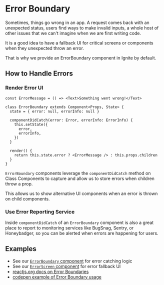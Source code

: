 # Error Boundary

Sometimes, things go wrong in an app. A request comes back with an unexpected status, users find ways to make invalid inputs, a whole host of other issues that we can't imagine when we are first writing code.

It is a good idea to have a fallback UI for critical screens or components when they unexpected throw an error.

That is why we provide an ErrorBoundary component in Ignite by default.

## How to Handle Errors

### Render Error UI

```tsx
const ErrorMessage = () => <Text>Something went wrong!</Text>

class ErrorBoundary extends Component<Props, State> {
  state = { error: null, errorInfo: null }

  componentDidCatch(error: Error, errorInfo: ErrorInfo) {
    this.setState({
      error,
      errorInfo,
    })
  }

  render() {
    return this.state.error ? <ErrorMessage /> : this.props.children
  }
}
```

`ErrorBoundary` components leverage the `componentDidCatch` method on Class Components to capture and allow us to store errors when children throw a prop.

This allows us to show alternative UI components when an error is thrown on child components.

### Use Error Reporting Service

Inside `componentDidCatch` of an `ErrorBoundary` component is also a great place to report to monitoring services like BugSnag, Sentry, or Honeybadger, so you can be alerted when errors are happening for users.

## Examples

- See our [`ErrorBoundary` component](../boilerplate/app/screens/ErrorScreen/ErrorBoundary.tsx) for error catching logic
- See our [`ErrorScreen` component](../boilerplate/app/screens/ErrorScreen/ErrorDetails.tsx) for error fallback UI
- [reactjs.org docs on Error Boundaries](https://reactjs.org/docs/error-boundaries.html)
- [codepen example of Error Boundary usage](https://codepen.io/gaearon/pen/wqvxGa?editors=0010)
